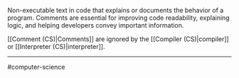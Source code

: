 Non-executable text in code that explains or documents the behavior of a program. Comments are essential for improving code readability, explaining logic, and helping developers convey important information.

[[Comment (CS)|Comments]] are ignored by the [[Compiler (CS)|compiler]] or [[Interpreter (CS)|interpreter]]. 

---
#computer-science 